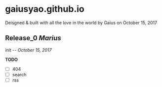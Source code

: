 # gaiusyao.github.io
Deisgned & built with all the love in the world by Gaius on October 15, 2017

## Release_0 *Marius* 
init  *-- October 15, 2017*

**TODO**
- [ ] 404
- [ ] search
- [ ] rss
